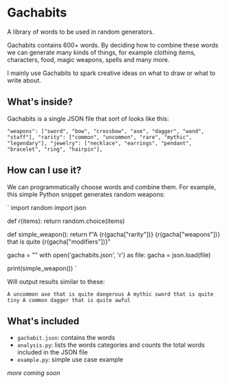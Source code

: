 # Gachabits

A library of words to be used in random generators.

Gachabits contains 600+ words. By deciding how to combine these words we can generate many kinds of things, for example clothing items, characters, food, magic weapons, spells and many more.

I mainly use Gachabits to spark creative ideas on what to draw or what to write about.

## What's inside?

Gachabits is a single JSON file that sort of looks like this:

`"weapons": ["sword", "bow", "crossbow", "axe", "dagger", "wand", "staff"],
 "rarity": ["common", "uncommon", "rare", "mythic", "legendary"],
"jewelry": ["necklace", "earrings", "pendant", "bracelet", "ring", "hairpin"],`

## How can I use it?

We can programmatically choose words and combine them. For example, this simple Python snippet generates random weapons:

`
import random
import json

def r(items):
    return random.choice(items)

def simple_weapon():
    return f"A {r(gacha["rarity"])} {r(gacha["weapons"])} that is quite {r(gacha["modifiers"])}"

gacha = ""
with open('gachabits.json', 'r') as file:
	gacha = json.load(file)

print(simple_weapon())
`

Will output results similar to these:

`
A uncommon axe that is quite dangerous
A mythic sword that is quite tiny
A common dagger that is quite awful
`
## What's included

- `gachabit.json`: contains the words
- `analysis.py`: lists the words categories and counts the total words included in the JSON file
- `example.py`: simple use case example

*more coming soon*
